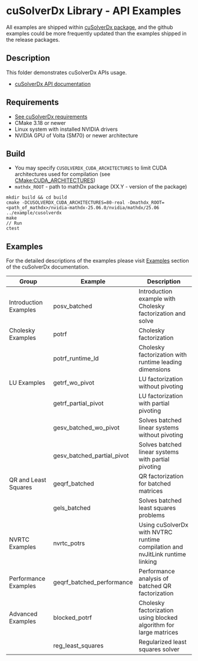 # cuSolverDx Library - API Examples

All examples are shipped within [cuSolverDx package](https://developer.nvidia.com/cusolverdx-downloads), and the github examples could be more frequently updated than the examples shipped in the release packages.

## Description

This folder demonstrates cuSolverDx APIs usage.

* [cuSolverDx API documentation](https://docs.nvidia.com/cuda/cusolverdx/index.html)

## Requirements

* [See cuSolverDx requirements](https://docs.nvidia.com/cuda/cusolverdx/get_started/requirement.html)
* CMake 3.18 or newer
* Linux system with installed NVIDIA drivers
* NVIDIA GPU of Volta (SM70) or newer architecture

## Build

* You may specify `CUSOLVERDX_CUDA_ARCHITECTURES` to limit CUDA architectures used for compilation (see [CMake:CUDA_ARCHITECTURES](https://cmake.org/cmake/help/latest/prop_tgt/CUDA_ARCHITECTURES.html#prop_tgt:CUDA_ARCHITECTURES))
* `mathdx_ROOT` - path to mathDx package (XX.Y - version of the package)

```
mkdir build && cd build
cmake -DCUSOLVERDX_CUDA_ARCHITECTURES=80-real -Dmathdx_ROOT=<path_of_mathdx>/nvidia-mathdx-25.06.0/nvidia/mathdx/25.06 ../example/cusolverdx
make
// Run
ctest
```

## Examples

For the detailed descriptions of the examples please visit [Examples](https://docs.nvidia.com/cuda/cusolverdx/examples/index.html) section of the cuSolverDx documentation.

|              Group           |            Example                |                                  Description                                                      |
|------------------------------|-----------------------------------|---------------------------------------------------------------------------------------------------|
| Introduction Examples        | posv_batched                      | Introduction example with Cholesky factorization and solve                                        |
| Cholesky Examples            | potrf                             | Cholesky factorization                                                                            |
|                              | potrf_runtime_ld                  | Cholesky factorization with runtime leading dimensions                                            |
| LU Examples                  | getrf_wo_pivot                    | LU factorization without pivoting                                                                 |
|                              | getrf_partial_pivot               | LU factorization with partial pivoting                                                            |
|                              | gesv_batched_wo_pivot             | Solves batched linear systems without pivoting                                                    |
|                              | gesv_batched_partial_pivot        | Solves batched linear systems with partial pivoting                                               |
| QR and Least Squares         | geqrf_batched                     | QR factorization for batched matrices                                                             |
|                              | gels_batched                      | Solves batched least squares problems                                                             |
| NVRTC Examples               | nvrtc_potrs                       | Using cuSolverDx with NVTRC runtime compilation and nvJitLink runtime linking                     |
| Performance Examples         | geqrf_batched_performance         | Performance analysis of batched QR factorization                                                  |
| Advanced Examples            | blocked_potrf                     | Cholesky factorization using blocked algorithm for large matrices                                 |
|                              | reg_least_squares                 | Regularized least squares solver                                                                  |
